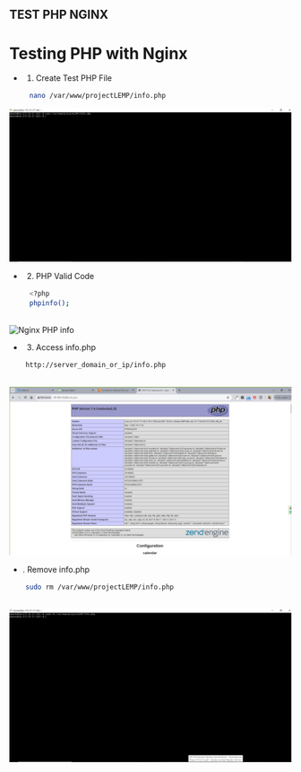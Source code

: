 ## TEST PHP NGINX

# Testing PHP with Nginx

* 1. Create Test PHP File

```bash
     nano /var/www/projectLEMP/info.php
```

<img src="../../images/nginx-create-phpinfo.PNG" alt="Create Nginx Info">


* 2. PHP Valid Code

```bash
     <?php 
     phpinfo();
     
```

<img src="../../images/nginx-php-info.PNG" alt="Nginx PHP info">


* 3. Access info.php

```bash
    http://server_domain_or_ip/info.php
     
```

<img src="../../images/info-page.PNG" alt="PHP info">

* . Remove info.php

```bash
    sudo rm /var/www/projectLEMP/info.php
     
```

<img src="../../images/remove-info-php.PNG" alt="Remove PHP info">
